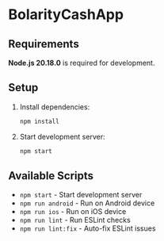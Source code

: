 # BolarityCashApp

## Requirements

**Node.js 20.18.0** is required for development.

## Setup

1. Install dependencies:
   ```bash
   npm install
   ```

2. Start development server:
   ```bash
   npm start
   ```

## Available Scripts

- `npm start` - Start development server
- `npm run android` - Run on Android device
- `npm run ios` - Run on iOS device
- `npm run lint` - Run ESLint checks
- `npm run lint:fix` - Auto-fix ESLint issues
